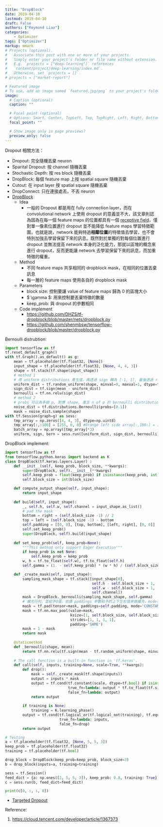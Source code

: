```yaml
---
title: "DropBlock"
date: 2019-04-10
lastmod: 2019-04-10
draft: False
authors: ["Roymond Liao"]
categories:
    - Optimizer
tags: ["Optimizer"]
markup: mmark
# Projects (optional).
#   Associate this post with one or more of your projects.
#   Simply enter your project's folder or file name without extension.
#   E.g. `projects = ["deep-learning"]` references 
#   `content/project/deep-learning/index.md`.
#   Otherwise, set `projects = []`.
# projects = ["market-report"]

# Featured image
# To use, add an image named `featured.jpg/png` to your project's folder. 
image:
  # Caption (optional)
  caption: ""

  # Focal point (optional)
  # Options: Smart, Center, TopLeft, Top, TopRight, Left, Right, BottomLeft, Bottom, BottomRight
  focal_point: ""

  # Show image only in page previews?
  preview_only: false
---
```

Dropout 相關方法：
* Dropout: 完全隨機丟棄 neuron
* Sparital Dropout: 按 channel 隨機丟棄
* Stochastic Depth: 按 res block 隨機丟棄
* DropBlock: 每個 feature map 上按 spatial square 隨機丟棄
* Cutout: 在 input layer 按 spatial square 隨機丟棄
* DropConnect: 只在連接處丟，不丟 neuron
* [DropBlock](https://mp.weixin.qq.com/s?__biz=MzA3MzI4MjgzMw==&mid=2650751601&idx=5&sn=6ba09bea3acb116eb9f4902af5261e72&chksm=871a860fb06d0f194c4c0452e53d21cc6c537b4e33a5aea4e3c0a067db0c46d41168afabcc0c&scene=21#wechat_redirect)
  * Idea
    * 一般的 Dropout 都是用在 fully connection layer，而在 convolutional network 上使用 dropout 的意義並不大，該文章則認為因為在每一個 feature maps 的位置都具有一個 [receptive field](https://zhuanlan.zhihu.com/p/28492837)，僅對單一像素位置進行 dropout 並不能降低 feature maps 學習特徵範圍，也就是說，network 能夠特過**相鄰位置**的特徵值去學習，也不會特別加強去學習保留下來的訊息。既然對於單獨的對每個位置進行 dropout 並無法提高 network 本身的泛化能力，那就以區塊的概念來進行 dropout，反而更能讓 network 去學習保留下來的訊息，而加重特徵的權重。
  * Method
      * 不同 feature maps 共享相同的 dropblock mask，在相同的位置丟棄訊息
      * 每一層的 feature maps 使用各自的 dropblock mask
  * Parameters
    * block size: 控制要讓 value of feature maps 歸為 0 的區塊大小
    * $ \gamma $: 用來控制要丟棄特徵的數量
    * keep_prob: 與 dropout 的參數相同
  * Code implement 
    * https://github.com/DHZS/tf-dropblock/blob/master/nets/dropblock.py
    * https://github.com/shenmbsw/tensorflow-dropblock/blob/master/dropblock.py 	

Bernoulli distrubtion:

```python
import tensorflow as tf
tf.reset_default_graph()
with tf.Graph().as_default() as g: 
    mean = tf.placeholder(tf.float32, [None])
    input_shape = tf.placeholder(tf.float32, [None, 4, 4, 3])
    shape = tf.stack(tf.shape(input_shape))
    # method 1
    # 用 uniform distributions 產生值，再透過 sign 轉為 [-1, 1], 最後透過 relu 將 -1 轉換為 0
    uniform_dist = tf.random_uniform(shape, minval=0, maxval=1, dtype=tf.float32)
    sign_dist = tf.sign(mean - uniform_dist)
    bernoulli = tf.nn.relu(sign_dist)
    # method 2
    # probs 可以為多個 p, 對應 shape, 產生 n of p 的 bernoulli distributions
    noise_dist = tf.distributions.Bernoulli(probs=[0.1])
    mask = noise_dist.sample(shape)
with tf.Session(graph=g) as sess:
    tmp_array = np.zeros([4, 4, 3], dtype=np.uint8) 
    tmp_array[:,:100] = [255, 0, 0] #Orange left side array[:,100:] = [0, 0, 255] #Blue right side
    batch_array = np.array([tmp_array]*3)
    uniform, sign, bern = sess.run([uniform_dist, sign_dist, bernoulli], feed_dict={mean: [1.], input_shape:batch_array})    
```

DropBlock implement:

```python
import tensorflow as tf
from tensorflow.python.keras import backend as K
class DropBlock(tf.keras.layers.Layer) :
    def __init__(self, keep_prob, block_size, **kwargs):
        super(DropBlock, self).__init__(**kwargs)
        self.keep_prob = float(keep_prob) if isinstance(keep_prob, int) else keep_prob
        self.block_size = int(block_size)

    def compute_output_shape(self, input_shape):
        return input_shape
    
    def build(self, input_shape):
        _, self.h, self.w, self.channel = input_shape.as_list()
        # pad the mask
        bottom = right = (self.block_size -1) // 2
        top = left = (self.block_size -1) - bottom
        self.padding = [[0, 0], [top, bottom], [left, right], [0, 0]]
        self.set_keep_prob()
        super(DropBlock, self).build(input_shape)
        
    def set_keep_prob(self, keep_prob=None):
        """This method only support Eager Execution"""
        if keep_prob is not None:
            self.keep_prob = keep_prob
        w, h = tf.to_float(self.w), tf.to_float(self.h)
        self.gamma = (1. - self.keep_prob) * (w * h) / (self.block_size ** 2) / ((w - self.block_size + 1) * (h - self.block_size + 1))

    def _create_mask(self, input_shape):
        sampling_mask_shape = tf.stack([input_shape[0], 
                                        self.h - self.block_size + 1, 
                                        self.w - self.block_size + 1,
                                        self.channel])
        mask = DropBlock._bernoulli(sampling_mask_shape, self.gamma)
        # 擴充行列，並給予0值，依據 paddings 參數給予的上下左右值來做擴充，mode有三種模式可選，可參考 document
        mask = tf.pad(tensor=mask, paddings=self.padding, mode='CONSTANT') 
        mask = tf.nn.max_pool(value=mask, 
                              ksize=[1, self.block_size, self.block_size, 1], 
                              strides=[1, 1, 1, 1], 
                              padding='SAME')
        mask = 1 - mask
        return mask
        
    @staticmethod    
    def _bernoulli(shape, mean):
        return tf.nn.relu(tf.sign(mean - tf.random_uniform(shape, minval=0, maxval=1, dtype=tf.float32)))
    
    # The call function is a built-in function in 'tf.keras'.
    def call(self, inputs, training=None, scale=True, **kwargs):
        def drop():
            mask = self._create_mask(tf.shape(inputs))
            output = inputs * mask
            output = tf.cond(tf.constant(scale, dtype=tf.bool) if isinstance(scale, bool) else scale,
                             true_fn=lambda: output * tf.to_float(tf.size(mask)) / tf.reduce_sum(mask),
                             false_fn=lambda: output)
            return output
        
        if training is None:
            training = K.learning_phase()
        output = tf.cond(tf.logical_or(tf.logical_not(training), tf.equal(self.keep_prob, 1.0)),
                         true_fn=lambda: inputs,
                         false_fn=drop)
        return output
```

```python
# Testing
a = tf.placeholder(tf.float32, [None, 5, 5, 3])
keep_prob = tf.placeholder(tf.float32)
training = tf.placeholder(tf.bool)

drop_block = DropBlock(keep_prob=keep_prob, block_size=3)
b = drop_block(inputs=a, training=training)

sess = tf.Session()
feed_dict = {a: np.ones([2, 5, 5, 3]), keep_prob: 0.8, training: True}
c = sess.run(b, feed_dict=feed_dict)

print(c[0, :, :, 0])
```

* [Targeted Dropout](https://mp.weixin.qq.com/s?__biz=MzA3MzI4MjgzMw==&mid=2650752571&idx=1&sn=8417645148afd8eebdb79c91b37a7409&chksm=871a8245b06d0b53115d79f1ce42bc5a03aad5d038fe51c2f237c5848c41c51c5b756aaa8937&scene=21#wechat_redirect)

Reference:
1. https://cloud.tencent.com/developer/article/1367373